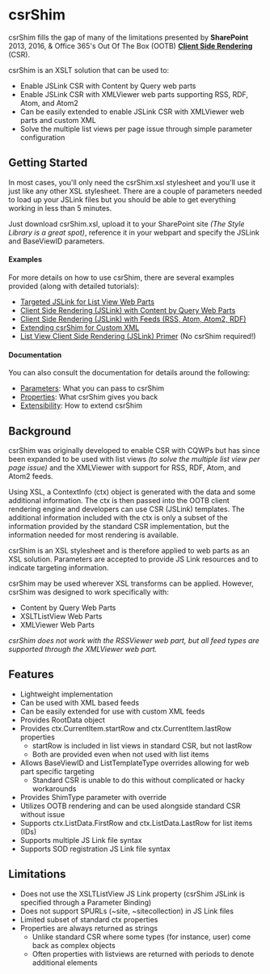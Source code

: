 # csrShim
csrShim fills the gap of many of the limitations presented by **SharePoint** 2013, 2016, & Office 365's Out Of The Box (OOTB) **[Client Side Rendering](Examples/Standard%20CSR.md)** (CSR).

csrShim is an XSLT solution that can be used to:
- Enable JSLink CSR with Content by Query web parts
- Enable JSLink CSR with XMLViewer web parts supporting RSS, RDF, Atom, and Atom2
- Can be easily extended to enable JSLink CSR with XMLViewer web parts and custom XML
- Solve the multiple list views per page issue through simple parameter configuration

## Getting Started
In most cases, you'll only need the csrShim.xsl stylesheet and you'll use it just like any other XSL stylesheet. There are a couple of parameters needed to load up your JSLink files but you should be able to get everything working in less than 5 minutes.

Just download csrShim.xsl, upload it to your SharePoint site *(The Style Library is a great spot)*, reference it in your webpart and specify the JSLink and BaseViewID parameters.

#### Examples
For more details on how to use csrShim, there are several examples provided (along with detailed tutorials):
- [Targeted JSLink for List View Web Parts](/Examples/Multiple%20List%20Views)
- [Client Side Rendering (JSLink) with Content by Query Web Parts](/Examples/CQWP)
- [Client Side Rendering (JSLink) with Feeds (RSS, Atom, Atom2, RDF)](/Examples/XML%20Feeds)
- [Extending csrShim for Custom XML](/Examples/Custom%20XML)
- [List View Client Side Rendering (JSLink) Primer](/Examples/CSR%20Primer) (No csrShim required!)

#### Documentation
You can also consult the documentation for details around the following:
- [Parameters](Examples/Parameters.md): What you can pass to csrShim
- [Properties](Examples/Properties.md): What csrShim gives you back 
- [Extensibility](Examples/Extensibility.md): How to extend csrShim

## Background
csrShim was originally developed to enable CSR with CQWPs but has since been expanded to be used with list views *(to solve the multiple list view per page issue)* and the XMLViewer with support for RSS, RDF, Atom, and Atom2 feeds.

Using XSL, a ContextInfo (ctx) object is generated with the data and some additional information. The ctx is then passed into the OOTB client rendering engine and developers can use CSR (JSLink) templates. The additional information included with the ctx is only a subset of the information provided by the standard CSR implementation, but the information needed for most rendering is available.

csrShim is an XSL stylesheet and is therefore applied to web parts as an XSL solution. Parameters are accepted to provide JS Link resources and to indicate targeting information.

csrShim may be used wherever XSL transforms can be applied. However, csrShim was designed to work specifically with:
- Content by Query Web Parts
- XSLTListView Web Parts
- XMLViewer Web Parts

*csrShim does not work with the RSSViewer web part, but all feed types are supported through the XMLViewer web part.*

## Features
- Lightweight implementation
- Can be used with XML based feeds
- Can be easily extended for use with custom XML feeds
- Provides RootData object
- Provides ctx.CurrentItem.startRow and ctx.CurrentItem.lastRow properties
  - startRow is included in list views in standard CSR, but not lastRow
  - Both are provided even when not used with list items
- Allows BaseViewID and ListTemplateType overrides allowing for web part specific targeting
  - Standard CSR is unable to do this without complicated or hacky workarounds
- Provides ShimType parameter with override
- Utilizes OOTB rendering and can be used alongside standard CSR without issue
- Supports ctx.ListData.FirstRow and ctx.ListData.LastRow for list items (IDs)
- Supports multiple JS Link file syntax
- Supports SOD registration JS Link file syntax

## Limitations
- Does not use the XSLTListView JS Link property (csrShim JSLink is specified through a Parameter Binding)
- Does not support SPURLs (~site, ~sitecollection) in JS Link files
- Limited subset of standard ctx properties
- Properties are always returned as strings
  - Unlike standard CSR where some types (for instance, user) come back as complex objects
  - Often properties with listviews are returned with periods to denote additional elements
